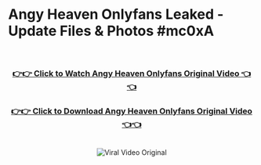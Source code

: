 # Angy Heaven Onlyfans Leaked - Update Files & Photos #mc0xA


<br>
<div align="center">
<h3><a href="https://links2leaks.com/angyheaven" rel="nofollow">👉👉 Click to Watch Angy Heaven Onlyfans Original Video 👈👈</a></h3>
<h3><a href="https://links2leaks.com/angyheaven" rel="nofollow">👉👉 Click to Download Angy Heaven Onlyfans Original Video 👈👈</a></h3>
<br>
<a href="https://links2leaks.com/angyheaven" rel="nofollow"><img src="https://i.ibb.co/Gkj2r4b/banner.png" alt="Viral Video Original" style="max-width: 100%; display: inline-block;" data-target="animated-image.originalImage"></a>
</div>
